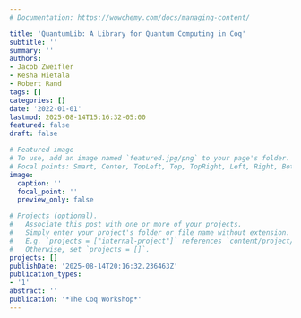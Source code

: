```yaml
---
# Documentation: https://wowchemy.com/docs/managing-content/

title: 'QuantumLib: A Library for Quantum Computing in Coq'
subtitle: ''
summary: ''
authors:
- Jacob Zweifler
- Kesha Hietala
- Robert Rand
tags: []
categories: []
date: '2022-01-01'
lastmod: 2025-08-14T15:16:32-05:00
featured: false
draft: false

# Featured image
# To use, add an image named `featured.jpg/png` to your page's folder.
# Focal points: Smart, Center, TopLeft, Top, TopRight, Left, Right, BottomLeft, Bottom, BottomRight.
image:
  caption: ''
  focal_point: ''
  preview_only: false

# Projects (optional).
#   Associate this post with one or more of your projects.
#   Simply enter your project's folder or file name without extension.
#   E.g. `projects = ["internal-project"]` references `content/project/deep-learning/index.md`.
#   Otherwise, set `projects = []`.
projects: []
publishDate: '2025-08-14T20:16:32.236463Z'
publication_types:
- '1'
abstract: ''
publication: '*The Coq Workshop*'
---
```

